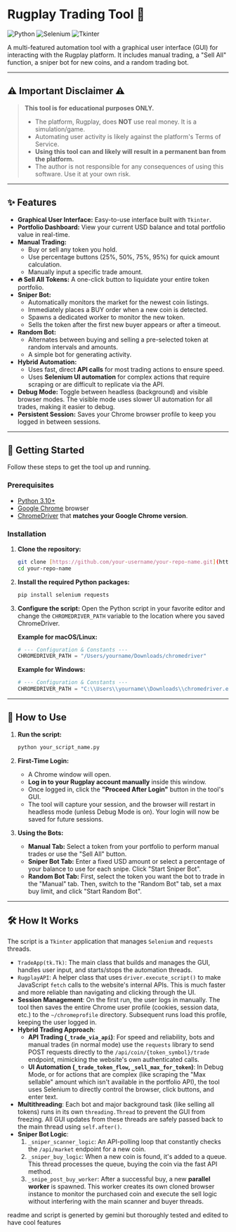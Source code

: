 # Rugplay Trading Tool 🤖

![Python](https://img.shields.io/badge/Python-3.10%2B-blue?style=for-the-badge&logo=python)
![Selenium](https://img.shields.io/badge/Selenium-4.0%2B-green?style=for-the-badge&logo=selenium)
![Tkinter](https://img.shields.io/badge/UI-Tkinter-orange?style=for-the-badge)

A multi-featured automation tool with a graphical user interface (GUI) for interacting with the Rugplay platform. It includes manual trading, a "Sell All" function, a sniper bot for new coins, and a random trading bot.

---

## ⚠️ Important Disclaimer ⚠️

> **This tool is for educational purposes ONLY.**
> - The platform, Rugplay, does **NOT** use real money. It is a simulation/game.
> - Automating user activity is likely against the platform's Terms of Service.
> - **Using this tool can and likely will result in a permanent ban from the platform.**
> - The author is not responsible for any consequences of using this software. Use it at your own risk.

---

## ✨ Features

- **Graphical User Interface:** Easy-to-use interface built with `Tkinter`.
- **Portfolio Dashboard:** View your current USD balance and total portfolio value in real-time.
- **Manual Trading:**
    - Buy or sell any token you hold.
    - Use percentage buttons (25%, 50%, 75%, 95%) for quick amount calculation.
    - Manually input a specific trade amount.
- **🔥 Sell All Tokens:** A one-click button to liquidate your entire token portfolio.
- **Sniper Bot:**
    - Automatically monitors the market for the newest coin listings.
    - Immediately places a BUY order when a new coin is detected.
    - Spawns a dedicated worker to monitor the new token.
    - Sells the token after the first new buyer appears or after a timeout.
- **Random Bot:**
    - Alternates between buying and selling a pre-selected token at random intervals and amounts.
    - A simple bot for generating activity.
- **Hybrid Automation:**
    - Uses fast, direct **API calls** for most trading actions to ensure speed.
    - Uses **Selenium UI automation** for complex actions that require scraping or are difficult to replicate via the API.
- **Debug Mode:** Toggle between headless (background) and visible browser modes. The visible mode uses slower UI automation for all trades, making it easier to debug.
- **Persistent Session:** Saves your Chrome browser profile to keep you logged in between sessions.

---

## 🚀 Getting Started

Follow these steps to get the tool up and running.

### Prerequisites

- [Python 3.10+](https://www.python.org/downloads/)
- [Google Chrome](https://www.google.com/chrome/) browser
- [ChromeDriver](https://chromedriver.chromium.org/downloads) that **matches your Google Chrome version**.

### Installation

1.  **Clone the repository:**
    ```sh
    git clone [https://github.com/your-username/your-repo-name.git](https://github.com/your-username/your-repo-name.git)
    cd your-repo-name
    ```

2.  **Install the required Python packages:**
    ```sh
    pip install selenium requests
    ```

3.  **Configure the script:**
    Open the Python script in your favorite editor and change the `CHROMEDRIVER_PATH` variable to the location where you saved ChromeDriver.

    **Example for macOS/Linux:**
    ```python
    # --- Configuration & Constants ---
    CHROMEDRIVER_PATH = "/Users/yourname/Downloads/chromedriver"
    ```
    **Example for Windows:**
    ```python
    # --- Configuration & Constants ---
    CHROMEDRIVER_PATH = "C:\\Users\\yourname\\Downloads\\chromedriver.exe"
    ```

---

## 📖 How to Use

1.  **Run the script:**
    ```sh
    python your_script_name.py
    ```
2.  **First-Time Login:**
    - A Chrome window will open.
    - **Log in to your Rugplay account manually** inside this window.
    - Once logged in, click the **"Proceed After Login"** button in the tool's GUI.
    - The tool will capture your session, and the browser will restart in headless mode (unless Debug Mode is on). Your login will now be saved for future sessions.

3.  **Using the Bots:**
    - **Manual Tab:** Select a token from your portfolio to perform manual trades or use the "Sell All" button.
    - **Sniper Bot Tab:** Enter a fixed USD amount or select a percentage of your balance to use for each snipe. Click "Start Sniper Bot".
    - **Random Bot Tab:** First, select the token you want the bot to trade in the "Manual" tab. Then, switch to the "Random Bot" tab, set a max buy limit, and click "Start Random Bot".

---

## 🛠️ How It Works

The script is a `Tkinter` application that manages `Selenium` and `requests` threads.

-   `TradeApp(tk.Tk)`: The main class that builds and manages the GUI, handles user input, and starts/stops the automation threads.
-   `RugplayAPI`: A helper class that uses `driver.execute_script()` to make JavaScript `fetch` calls to the website's internal APIs. This is much faster and more reliable than navigating and clicking through the UI.
-   **Session Management**: On the first run, the user logs in manually. The tool then saves the entire Chrome user profile (cookies, session data, etc.) to the `~/chromeprofile` directory. Subsequent runs load this profile, keeping the user logged in.
-   **Hybrid Trading Approach**:
    -   **API Trading (`_trade_via_api`)**: For speed and reliability, bots and manual trades (in normal mode) use the `requests` library to send POST requests directly to the `/api/coin/{token_symbol}/trade` endpoint, mimicking the website's own authenticated calls.
    -   **UI Automation (`_trade_token_flow`, `_sell_max_for_token`)**: In Debug Mode, or for actions that are complex (like scraping the "Max sellable" amount which isn't available in the portfolio API), the tool uses Selenium to directly control the browser, click buttons, and enter text.
-   **Multithreading**: Each bot and major background task (like selling all tokens) runs in its own `threading.Thread` to prevent the GUI from freezing. All GUI updates from these threads are safely passed back to the main thread using `self.after()`.
-   **Sniper Bot Logic**:
    1.  `_sniper_scanner_logic`: An API-polling loop that constantly checks the `/api/market` endpoint for a new coin.
    2.  `_sniper_buy_logic`: When a new coin is found, it's added to a queue. This thread processes the queue, buying the coin via the fast API method.
    3.  `_snipe_post_buy_worker`: After a successful buy, a new **parallel worker** is spawned. This worker creates its own cloned browser instance to monitor the purchased coin and execute the sell logic without interfering with the main scanner and buyer threads.

readme and script is generted by gemini
but thoroughly tested and edited to have cool features
